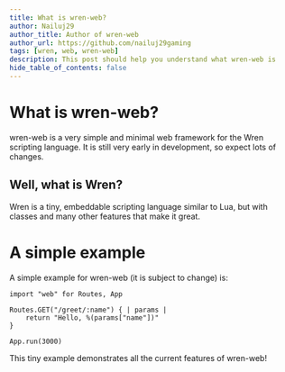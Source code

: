 ```yaml
---
title: What is wren-web?
author: Nailuj29
author_title: Author of wren-web
author_url: https://github.com/nailuj29gaming
tags: [wren, web, wren-web]
description: This post should help you understand what wren-web is
hide_table_of_contents: false
---
```

# What is wren-web?
wren-web is a very simple and minimal web framework for the Wren scripting language. It is still very early in development, so expect lots of changes.

## Well, what is Wren?
Wren is a tiny, embeddable scripting language similar to Lua, but with classes and many other features that make it great.

# A simple example
A simple example for wren-web (it is subject to change) is:
```wren
import "web" for Routes, App

Routes.GET("/greet/:name") { | params | 
    return "Hello, %(params["name"])"
}

App.run(3000)
```
This tiny example demonstrates all the current features of wren-web!